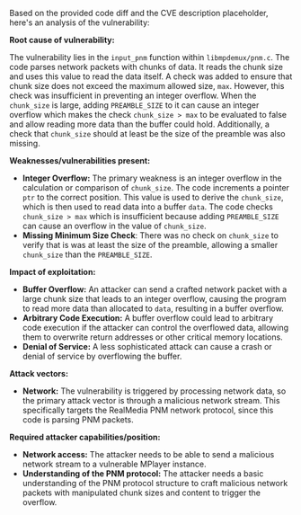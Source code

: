 Based on the provided code diff and the CVE description placeholder, here's an analysis of the vulnerability:

**Root cause of vulnerability:**

The vulnerability lies in the `input_pnm` function within `libmpdemux/pnm.c`. The code parses network packets with chunks of data. It reads the chunk size and uses this value to read the data itself. A check was added to ensure that chunk size does not exceed the maximum allowed size, `max`. However, this check was insufficient in preventing an integer overflow. When the `chunk_size` is large, adding `PREAMBLE_SIZE` to it can cause an integer overflow which makes the check `chunk_size > max` to be evaluated to false and allow reading more data than the buffer could hold. Additionally, a check that `chunk_size` should at least be the size of the preamble was also missing.

**Weaknesses/vulnerabilities present:**

*   **Integer Overflow:** The primary weakness is an integer overflow in the calculation or comparison of `chunk_size`. The code increments a pointer `ptr` to the correct position. This value is used to derive the `chunk_size`, which is then used to read data into a buffer `data`.  The code checks `chunk_size > max` which is insufficient because adding `PREAMBLE_SIZE` can cause an overflow in the value of `chunk_size`.
*  **Missing Minimum Size Check**: There was no check on `chunk_size` to verify that is was at least the size of the preamble, allowing a smaller `chunk_size` than the `PREAMBLE_SIZE`.

**Impact of exploitation:**

*   **Buffer Overflow:** An attacker can send a crafted network packet with a large chunk size that leads to an integer overflow, causing the program to read more data than allocated to `data`, resulting in a buffer overflow.
*   **Arbitrary Code Execution:**  A buffer overflow could lead to arbitrary code execution if the attacker can control the overflowed data, allowing them to overwrite return addresses or other critical memory locations.
*   **Denial of Service:** A less sophisticated attack can cause a crash or denial of service by overflowing the buffer.

**Attack vectors:**

*   **Network:** The vulnerability is triggered by processing network data, so the primary attack vector is through a malicious network stream. This specifically targets the RealMedia PNM network protocol, since this code is parsing PNM packets.

**Required attacker capabilities/position:**

*   **Network access:** The attacker needs to be able to send a malicious network stream to a vulnerable MPlayer instance.
*   **Understanding of the PNM protocol:** The attacker needs a basic understanding of the PNM protocol structure to craft malicious network packets with manipulated chunk sizes and content to trigger the overflow.